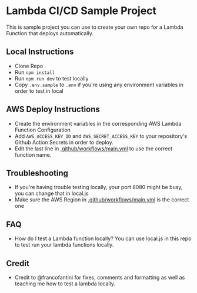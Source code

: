# Lambda CI/CD Sample Project

This is sample project you can use to create your own repo for a Lambda Function that deploys automatically.

## Local Instructions

- Clone Repo
- Run `npm install`
- Run `npm run dev` to test locally
- Copy `.env.sample` to `.env` if you're using any environment variables in order to test in local

## AWS Deploy Instructions

- Create the environment variables in the corresponding AWS Lambda Function Configuration
- Add `AWS_ACCESS_KEY_ID` and `AWS_SECRET_ACCESS_KEY` to your repository's Github Action Secrets in order to deploy.
- Edit the last line in [.github/workflows/main.yml](.github/workflows/main.yml) to use the correct function name.

## Troubleshooting

- If you're having trouble testing locally, your port 8080 might be busy, you can change that in local.js
- Make sure the AWS Region in [.github/workflows/main.yml](.github/workflows/main.yml) is the correct one

## FAQ

- How do I test a Lambda function locally? You can use local.js in this repo to test run your lambda functions locally.

## Credit

- Credit to @francofantini for fixes, comments and formatting as well as teaching me how to test a lambda locally. 